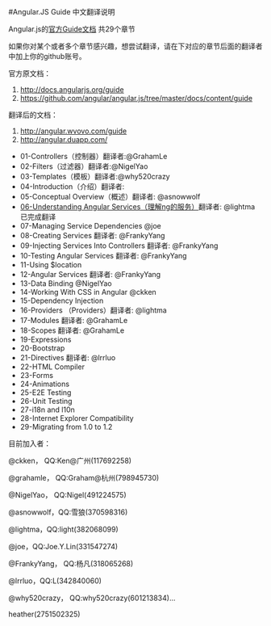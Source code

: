 #Angular.JS Guide 中文翻译说明

Angular.js的[官方Guide文档](http://docs.angularjs.org/guide) 共29个章节

如果你对某个或者多个章节感兴趣，想尝试翻译，请在下对应的章节后面的翻译者中加上你的github账号。

官方原文档：

1. http://docs.angularjs.org/guide
1. https://github.com/angular/angular.js/tree/master/docs/content/guide

翻译后的文档：

1. http://angular.wvovo.com/guide
1. http://angular.duapp.com/

* 01-Controllers（控制器）翻译者:@GrahamLe
* 02-Filters（过滤器）翻译者:@NigelYao
* 03-Templates（模板）翻译者:@why520crazy
* 04-Introduction（介绍）翻译者:
* 05-Conceptual Overview（概述）翻译者: @asnowwolf
* [06-Understanding Angular Services（理解ng的服务）](https://github.com/jingyanjiaoliu/angular-guide-zh/blob/master/06-Understanding%20Angular%20Services\(%E7%90%86%E8%A7%A3%E6%9C%8D%E5%8A%A1\).md)翻译者: @lightma 已完成翻译
* 07-Managing Service Dependencies @joe
* 08-Creating Services 翻译者: @FrankyYang
* 09-Injecting Services Into Controllers 翻译者: @FrankyYang
* 10-Testing Angular Services 翻译者: @FrankyYang
* 11-Using $location
* 12-Angular Services 翻译者: @FrankyYang
* 13-Data Binding @NigelYao
* 14-Working With CSS in Angular @ckken
* 15-Dependency Injection
* 16-Providers （Providers）翻译者: @lightma
* 17-Modules 翻译者: @GrahamLe
* 18-Scopes 翻译者: @GrahamLe
* 19-Expressions
* 20-Bootstrap
* 21-Directives 翻译者: @lrrluo
* 22-HTML Compiler
* 23-Forms
* 24-Animations
* 25-E2E Testing
* 26-Unit Testing
* 27-i18n and l10n
* 28-Internet Explorer Compatibility
* 29-Migrating from 1.0 to 1.2

目前加入者：

@ckken， QQ:Ken@广州(117692258)

@grahamle， QQ:Graham@杭州(798945730)  

@NigelYao， QQ:Nigel(491224575)

@asnowwolf，QQ:雪狼(370598316)

@lightma，QQ:light(382068099)

@joe，QQ:Joe.Y.Lin(331547274)

@FrankyYang， QQ:杨凡(318065268) 

@lrrluo，QQ:L(342840060) 

@why520crazy， QQ:why520crazy(601213834)...

heather(2751502325)
